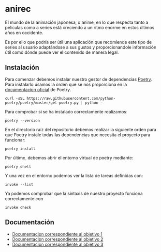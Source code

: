# anirec

El mundo de la animación japonesa, o anime, en lo que respecta tanto a películas como a series está creciendo a un ritmo enorme en estos últimos años en occidente.

Es por ello que podría ser útil una aplicación que recomiende este tipo de series al usuario adaptándose a sus gustos y proporcionandole información útil como dónde puede ver el contenido de manera legal.

## Instalación

Para comenzar debemos instalar nuestro gestor de dependencias [Poetry](docs/Objetivo3.md). Para instalarlo usamos la orden que se nos proporciona en la [documentacion oficial](https://python-poetry.org/docs/) de Poetry.

```shell
curl -sSL https://raw.githubusercontent.com/python-poetry/poetry/master/get-poetry.py | python -
```

Para comprobar si se ha instalado correctamente realizamos:

```shell
poetry --version
```

En el directorio raíz del repositorio debemos realizar la siguiente orden para que Poetry instale todas las dependencias que necesita el proyecto para funcionar:

```shell
poetry install
```

Por último, debemos abrir el entorno virtual de poetry mediante:
```shell
poetry shell
```

Y una vez en el entorno podemos ver la lista de tareas definidas con:
```shell 
invoke --list
```

Ya podemos comprobar que la sintaxis de nuestro proyecto funciona correctamente con 
```shell
invoke check
```

## Documentación
- [Documentacion correspondiente al objetivo 1](docs/Objetivo1.md)
- [Documentacion correspondiente al objetivo 2](docs/Objetivo2.md)
- [Documentacion correspondiente al objetivo 3](docs/Objetivo3.md)
